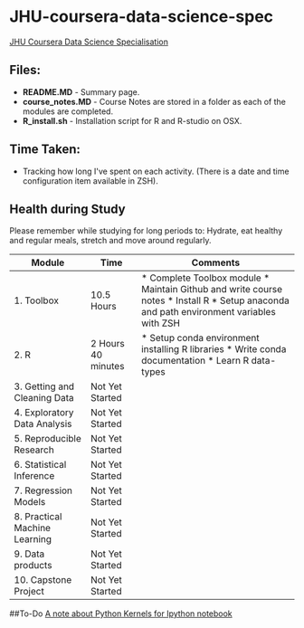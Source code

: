 # JHU-coursera-data-science-spec

[JHU Coursera Data Science Specialisation](https://www.coursera.org/specializations/jhu-data-science "Data Science Introduction")

## Files:
* **README.MD** - Summary page.
* **course_notes.MD** - Course Notes are stored in a folder as each of the modules are completed.
* **R_install.sh** - Installation script for R and R-studio on OSX.

## Time Taken:
 - Tracking how long I've spent on each activity. (There is a date and time configuration item available in ZSH).

## Health during Study
Please remember while studying for long periods to: Hydrate, eat healthy and regular meals, stretch and move around regularly.

| Module  | Time  | Comments |
|---|---|---|
|1. Toolbox   | 10.5 Hours  | * Complete Toolbox module * Maintain Github and write course notes * Install R * Setup anaconda and path environment variables with ZSH  |
|2. R   | 2 Hours 40 minutes  | * Setup conda environment installing R libraries * Write conda documentation * Learn R data-types|
|3. Getting and Cleaning Data   | Not Yet Started   |   |
|4. Exploratory Data Analysis   | Not Yet Started   |   |
|5. Reproducible Research   | Not Yet Started   |   |
|6. Statistical Inference   | Not Yet Started   |   |
|7. Regression Models    | Not Yet Started   |   |
|8. Practical Machine Learning   | Not Yet Started   |   |
|9. Data products   | Not Yet Started   |   |
|10. Capstone Project   | Not Yet Started   |   |

##To-Do
[A note about Python Kernels for Ipython notebook](https://github.com/Cadair/jupyter_environment_kernels)
